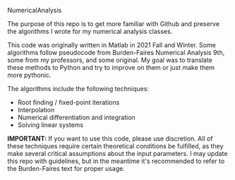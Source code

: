 NumericalAnalysis

The purpose of this repo is to get more familiar with Github and preserve the algorithms I wrote for my numerical analysis classes. 

This code was originally written in Matlab in 2021 Fall and Winter. Some algorithms follow pseudocode from Burden-Faires Numerical Analysis 9th, some from my professors, and some original. My goal was to translate these methods to Python and try to improve on them or just make them more pythonic.

The algorithms include the following techniques:

- Root finding / fixed-point iterations
- Interpolation
- Numerical differentiation and integration
- Solving linear systems

**IMPORTANT:** If you want to use this code, please use discretion. All of these techniques require certain theoretical conditions be fulfilled, as they make several critical assumptions about the input parameters. I may update this repo with guidelines, but in the meantime it's recommended to refer to the Burden-Faires text for proper usage.
